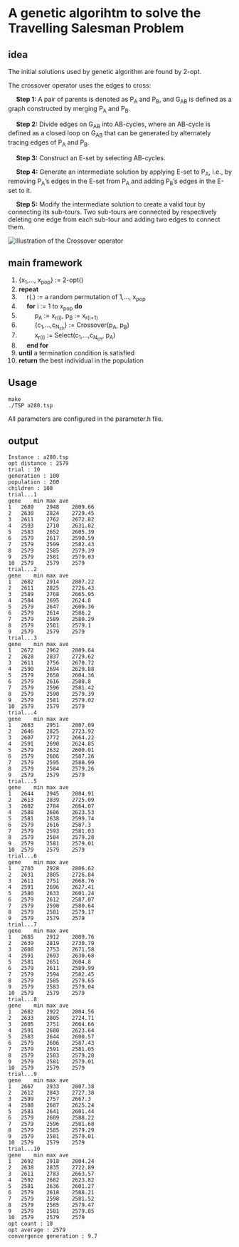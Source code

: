 # A genetic algorihtm to solve the Travelling Salesman Problem

## idea

The initial solutions used by genetic algorithm  are found by 2-opt.

The crossover operator uses the edges to cross:

&emsp; **Step 1:** A pair of parents is denoted as P<sub>A</sub> and P<sub>B</sub>, and G<sub>AB</sub> is defined as a graph constructed by merging P<sub>A</sub> and P<sub>B</sub>.

&emsp; **Step 2:** Divide edges on G<sub>AB</sub> into AB-cycles, where an AB-cycle is defined as a closed loop on G<sub>AB</sub> that can be generated by alternately tracing edges of P<sub>A</sub> and P<sub>B</sub>.

&emsp; **Step 3:** Construct an E-set by selecting AB-cycles.

&emsp; **Step 4:** Generate an intermediate solution by applying E-set to P<sub>A</sub>, i.e., by removing P<sub>A</sub>’s edges in the E-set from P<sub>A</sub> and adding P<sub>B</sub>’s edges in the E-set to it.

&emsp; **Step 5:** Modify the intermediate solution to create a valid tour by connecting its sub-tours. Two sub-tours are connected by respectively deleting one edge from each sub-tour and adding two edges to connect them.

![Illustration of the Crossover operator](https://github.com/ChengziHuang/geneticAlgorithm/blob/master/figure/combinate.png)

## main framework

1. {x<sub>1</sub>,..., x<sub>pop</sub>} := 2-opt()
2. **repeat**
3. &emsp; r(.) := a random permutation of 1,..., x<sub>pop</sub>
4. &emsp; **for** i := 1 to   x<sub>pop</sub> **do**
5. &emsp; &emsp; p<sub>A</sub> := x<sub>r(i)</sub>, p<sub>B</sub> := x<sub>r(i+1)</sub>
6. &emsp; &emsp; {c<sub>1</sub>,...,c<sub>N<sub>ch</sub></sub>} := Crossover(p<sub>A</sub>, p<sub>B</sub>)
7. &emsp; &emsp; x<sub>r(i)</sub> := Select(c<sub>1</sub>,...,c<sub>N<sub>ch</sub></sub>, p<sub>A</sub>)
8. &emsp; **end for**
9. **until** a termination condition is satisfied
10. **return** the best individual in the population

## Usage

```shell
make
./TSP a280.tsp
```

All parameters are configured in the parameter.h file.

## output

```
Instance : a280.tsp
opt distance : 2579
trial : 10
generation : 100
population : 200
children : 100
trial...1
gene	min	max	ave
1	2689	2948	2809.66
2	2630	2824	2729.45
3	2611	2762	2672.82
4	2593	2710	2631.82
5	2583	2652	2605.39
6	2579	2617	2590.59
7	2579	2599	2582.43
8	2579	2585	2579.39
9	2579	2581	2579.03
10	2579	2579	2579
trial...2
gene	min	max	ave
1	2682	2914	2807.22
2	2611	2825	2726.43
3	2589	2768	2665.95
4	2584	2695	2624.8
5	2579	2647	2600.36
6	2579	2614	2586.2
7	2579	2589	2580.29
8	2579	2581	2579.1
9	2579	2579	2579
trial...3
gene	min	max	ave
1	2672	2962	2809.64
2	2628	2837	2729.62
3	2611	2756	2670.72
4	2590	2694	2629.88
5	2579	2650	2604.36
6	2579	2616	2588.8
7	2579	2596	2581.42
8	2579	2590	2579.39
9	2579	2581	2579.02
10	2579	2579	2579
trial...4
gene	min	max	ave
1	2683	2951	2807.09
2	2646	2825	2723.92
3	2607	2772	2664.22
4	2591	2690	2624.85
5	2579	2632	2600.01
6	2579	2606	2587.26
7	2579	2595	2580.99
8	2579	2584	2579.26
9	2579	2579	2579
trial...5
gene	min	max	ave
1	2644	2945	2804.91
2	2613	2839	2725.09
3	2602	2784	2664.07
4	2588	2686	2623.53
5	2581	2638	2599.74
6	2579	2616	2587.3
7	2579	2593	2581.03
8	2579	2584	2579.28
9	2579	2581	2579.01
10	2579	2579	2579
trial...6
gene	min	max	ave
1	2703	2928	2806.62
2	2631	2805	2726.84
3	2611	2751	2668.76
4	2591	2696	2627.41
5	2580	2633	2601.24
6	2579	2612	2587.07
7	2579	2590	2580.64
8	2579	2581	2579.17
9	2579	2579	2579
trial...7
gene	min	max	ave
1	2685	2912	2809.76
2	2639	2819	2730.79
3	2608	2753	2671.58
4	2591	2693	2630.68
5	2581	2651	2604.8
6	2579	2611	2589.99
7	2579	2594	2582.45
8	2579	2585	2579.65
9	2579	2583	2579.04
10	2579	2579	2579
trial...8
gene	min	max	ave
1	2682	2922	2804.56
2	2633	2805	2724.71
3	2605	2751	2664.66
4	2591	2680	2623.64
5	2583	2644	2600.57
6	2579	2606	2587.43
7	2579	2591	2581.05
8	2579	2583	2579.28
9	2579	2581	2579.01
10	2579	2579	2579
trial...9
gene	min	max	ave
1	2667	2933	2807.38
2	2612	2843	2727.38
3	2599	2757	2667.3
4	2588	2687	2625.24
5	2581	2641	2601.44
6	2579	2609	2588.22
7	2579	2596	2581.68
8	2579	2585	2579.29
9	2579	2581	2579.01
10	2579	2579	2579
trial...10
gene	min	max	ave
1	2692	2918	2804.24
2	2638	2835	2722.89
3	2611	2783	2663.57
4	2592	2682	2623.82
5	2581	2636	2601.27
6	2579	2618	2588.21
7	2579	2598	2581.52
8	2579	2585	2579.47
9	2579	2581	2579.05
10	2579	2579	2579
opt count : 10
opt average : 2579
convergence generation : 9.7
```
